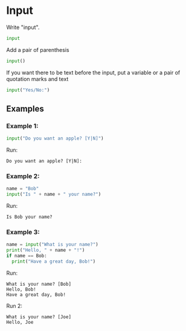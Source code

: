 # Input

Write "input".

```python
input
```

Add a pair of parenthesis

```python
input()
```

If you want there to be text before the input, put a variable or a pair of quotation marks and text

```python
input("Yes/No:")
```


## Examples

### Example 1:
```python
input("Do you want an apple? [Y|N]")
```
Run:
```
Do you want an apple? [Y|N]: 
```

### Example 2:
```python
name = "Bob"
input("Is " + name + " your name?")
```
Run:
```
Is Bob your name?
```


### Example 3:
```python
name = input("What is your name?")
print("Hello, " + name + "!")
if name == Bob:
  print("Have a great day, Bob!")
```
Run:
```
What is your name? [Bob]
Hello, Bob!
Have a great day, Bob!
```
Run 2:
```
What is your name? [Joe]
Hello, Joe
```
